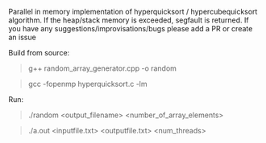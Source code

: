 Parallel in memory implementation of hyperquicksort / hypercubequicksort algorithm.	
If the heap/stack memory is exceeded, segfault is returned. 
If you have any suggestions/improvisations/bugs please add a PR or create an issue

Build from source:
>g++ random_array_generator.cpp -o random

>gcc -fopenmp hyperquicksort.c -lm

Run:
>./random <output_filename> <number_of_array_elements>

>./a.out <inputfile.txt> <outputfile.txt> <num_threads>